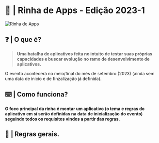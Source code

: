 # 📱 | Rinha de Apps - Edição 2023-1
![Rinha de Apps](https://github.com/Furyforev3r/Rinha-de-Apps/assets/88341564/cfe42d0d-21c2-47ae-9e0f-2c13d061dccb)
## ❓ | O que é?
> **Uma batalha de aplicativos feita no intuito de testar suas próprias capacidades e buscar evolução no ramo de desenvolvimento de aplicativos.**

O evento acontecerá no meio/final do mês de setembro (2023) (ainda sem uma data de inicio e de finzalização já definida).

## ⌨️ | Como funciona?
**O foco principal da rinha é montar um aplicativo (o tema e regras do aplicativo em sí serão definidas na data de inicialização do evento) seguindo todos os  requisitos vindos a partir das regras.**

## 📓 | Regras gerais.
